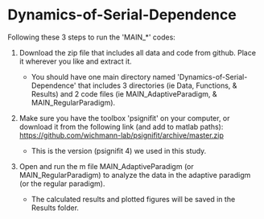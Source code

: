 # Dynamics-of-Serial-Dependence
Following these 3 steps to run the 'MAIN_*' codes:

1) Download the zip file that includes all data and code from github. Place it wherever you like and extract it.
   - You should have one main directory named 'Dynamics-of-Serial-Dependence' that includes 3 directories (ie Data, Functions, & Results) and 2 code files (ie MAIN_AdaptiveParadigm, & MAIN_RegularParadigm).

2) Make sure you have the toolbox 'psignifit' on your computer, or download it from the following link (and add to matlab paths): https://github.com/wichmann-lab/psignifit/archive/master.zip
   - This is the version (psignifit 4) we used in this study.

3) Open and run the m file MAIN_AdaptiveParadigm (or MAIN_RegularParadigm) to analyze the data in the adaptive paradigm (or the regular paradigm).
   - The calculated results and plotted figures will be saved in the Results folder.
